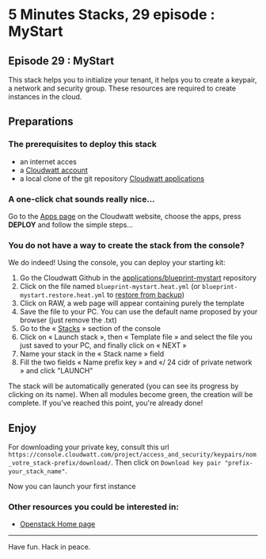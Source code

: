 # 5 Minutes Stacks, 29 episode : MyStart #

## Episode 29 : MyStart

This stack helps you to initialize your tenant, it helps you to create a keypair, a network and security group. These resources are required to create instances in the cloud.

## Preparations


### The prerequisites to deploy this stack

 * an internet acces
 * a [Cloudwatt account](https://www.cloudwatt.com/cockpit/#/create-contact)
 * a local clone of the git repository [Cloudwatt applications](https://github.com/cloudwatt/applications)

### A one-click chat sounds really nice...

Go to the [Apps page](https://www.cloudwatt.com/fr/applications/index.html) on the Cloudwatt website, choose the apps, press **DEPLOY** and follow the simple steps...

### You do not have a way to create the stack from the console?

 We do indeed! Using the console, you can deploy your starting kit:

 1.	Go the Cloudwatt Github in the [applications/blueprint-mystart](https://github.com/cloudwatt/applications/tree/master/blueprint-mystart) repository
 2.	Click on the file named `blueprint-mystart.heat.yml` (or `blueprint-mystart.restore.heat.yml` to [restore from backup](#backup))
 3.	Click on RAW, a web page will appear containing purely the template
 4.	Save the file to your PC. You can use the default name proposed by your browser (just remove the .txt)
 5.  Go to the « [Stacks](https://console.cloudwatt.com/project/stacks/) » section of the console
 6.	Click on « Launch stack », then « Template file » and select the file you just saved to your PC, and finally click on « NEXT »
 7.	Name your stack in the « Stack name » field
 8. Fill the two fields « Name prefix key » and «/ 24 cidr of private network » and click "LAUNCH"

 The stack will be automatically generated (you can see its progress by clicking on its name). When all modules become green, the creation will be complete.
 If you've reached this point, you're already done!

## Enjoy
 For downloading your private key, consult this url `https://console.cloudwatt.com/project/access_and_security/keypairs/nom_votre_stack-prefix/download/`.
 Then click on `Download key pair "prefix-your_stack_name"`.

 Now you can launch your first instance

### Other resources you could be interested in:
* [ Openstack Home page](https://www.openstack.org/)

----
Have fun. Hack in peace.
